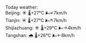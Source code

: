 Today weather:  
Beijing: ☀️   🌡️+27°C 🌬️↙7km/h  
Tianjin: ☀️   🌡️+27°C 🌬️↖7km/h  
Shijiazhuang: ☀️   🌡️+29°C 🌬️→4km/h  
Tangshan: 🌧   🌡️+26°C 🌬️←8km/h  
